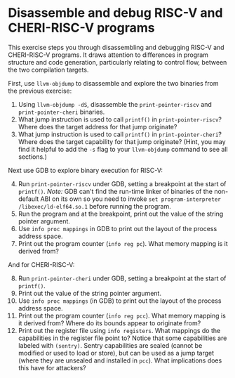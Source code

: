 # Disassemble and debug RISC-V and CHERI-RISC-V programs

This exercise steps you through disassembling and debugging
RISC-V and CHERI-RISC-V programs. It draws attention to differences in
program structure and code generation, particularly relating to control
flow, between the two compilation targets.

First, use `llvm-objdump` to disassemble and explore the two binaries
from the previous exercise:

1. Using `llvm-objdump -dS`, disassemble the `print-pointer-riscv` and
   `print-pointer-cheri` binaries.
2. What jump instruction is used to call `printf()` in `print-pointer-riscv`?
   Where does the target address for that jump originate?
3. What jump instruction is used to call `printf()` in `print-pointer-cheri`?
   Where does the target capability for that jump originate?
   (Hint, you may find it helpful to add the `-s` flag to your
   `llvm-objdump` command to see all sections.)

Next use GDB to explore binary execution for RISC-V:

4. Run `print-pointer-riscv` under GDB, setting a breakpoint at the start
   of `printf()`.
   *Note:* GDB can't find the run-time linker of binaries of the
   non-default ABI on its own so you need to invoke
   `set program-interpreter /libexec/ld-elf64.so.1`
   before running the program.
   <!-- This might want to go in the introductory material -->
5. Run the program and at the breakpoint, print out the value of the
   string pointer argument.
6. Use `info proc mappings` in GDB to print out the layout of the
   process address space.
7. Print out the program counter (`info reg pc`).
   What memory mapping is it derived from?

And for CHERI-RISC-V:

8. Run `print-pointer-cheri` under GDB, setting a breakpoint at the start
   of `printf()`.
9. Print out the value of the string pointer argument.
10. Use `info proc mappings` (in GDB) to print out the layout of the
   process address space.
11. Print out the program counter (`info reg pcc`).
   What memory mapping is it derived from?
   Where do its bounds appear to originate from?
12. Print out the register file using `info registers`.
   What mappings do the capabilities in the register file point to?
   Notice that some capabilities are labeled with `(sentry)`.
   Sentry capabilities are sealed (cannot be modified or used to load or
   store), but can be used as a jump target (where they are unsealed and
   installed in `pcc`).
   What implications does this have for attackers?

